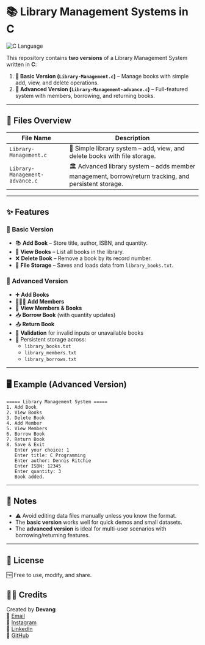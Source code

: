 # 📚 Library Management Systems in C  
![C Language](https://img.shields.io/badge/Language-C-blue)

This repository contains **two versions** of a Library Management System written in **C**:  
1. **📝 Basic Version (`Library-Management.c`)** – Manage books with simple add, view, and delete operations.  
2. **🚀 Advanced Version (`Library-Management-advance.c`)** – Full-featured system with members, borrowing, and returning books.

---

## 📂 Files Overview  

| File Name | Description |
|-----------|-------------|
| `Library-Management.c` | 📖 Simple library system – add, view, and delete books with file storage. |
| `Library-Management-advance.c` | 🏛 Advanced library system – adds member management, borrow/return tracking, and persistent storage. |

---

## ✨ Features  

### 📝 Basic Version
- 📚 **Add Book** – Store title, author, ISBN, and quantity.
- 👀 **View Books** – List all books in the library.
- ❌ **Delete Book** – Remove a book by its record number.
- 💾 **File Storage** – Saves and loads data from `library_books.txt`.

### 🚀 Advanced Version
- ➕ **Add Books**
- 🧑‍🤝‍🧑 **Add Members**
- 👀 **View Members & Books**
- 📥 **Borrow Book** (with quantity updates)
- 📤 **Return Book**
- 🚫 **Validation** for invalid inputs or unavailable books
- 💾 Persistent storage across:
  - `library_books.txt`
  - `library_members.txt`
  - `library_borrows.txt`

---

## 🖥 Example (Advanced Version)

```
===== Library Management System =====
1. Add Book
2. View Books
3. Delete Book
4. Add Member
5. View Members
6. Borrow Book
7. Return Book
8. Save & Exit
   Enter your choice: 1
   Enter title: C Programming
   Enter author: Dennis Ritchie
   Enter ISBN: 12345
   Enter quantity: 3
   Book added.
```

---

## 📌 Notes  
- ⚠️ Avoid editing data files manually unless you know the format.  
- The **basic version** works well for quick demos and small datasets.  
- The **advanced version** is ideal for multi-user scenarios with borrowing/returning features.  

---

## 📜 License   
🆓 Free to use, modify, and share.

## 🙋‍♂️ Credits

Created by **Devang**  
📧 [Email](mailto:devangkumarprajapati1908@gmail.com)  
📸 [Instagram](https://www.instagram.com/dev_daksh__/)  
💼 [LinkedIn](https://www.linkedin.com/in/devang-kumar-prajapati-1908/)  
🐙 [GitHub](https://github.com/Devangdaksh)